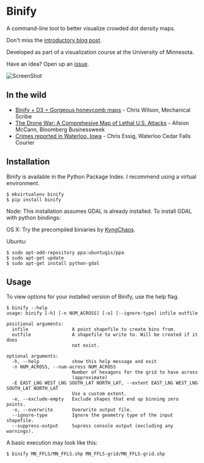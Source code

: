 Binify
======
A command-line tool to better visualize crowded dot density maps.

Don't miss the [introductory blog post](http://kevin.schaul.io/2013/04/19/introducing-binify/).

Developed as part of a visualization course at the University of Minnesota.

Have an idea? Open up an [issue](https://github.com/kevinschaul/binify/issues).

![ScreenShot](http://kevin.schaul.io/assets/posts/2013-04-19-introducing-binify/binify-before-after.png)

In the wild
-----------

- [Binify + D3 = Gorgeous honeycomb maps](http://mechanicalscribe.com/notes/binify-d3-topojson-tutorial/) - Chris Wilson, Mechanical Scribe
- [The Drone War: A Comprehesive Map of Lethal U.S. Attacks](http://www.businessweek.com/articles/2013-05-23/the-drone-war-a-comprehensive-map-of-lethal-u-dot-s-dot-attacks) - Allsion McCann, Bloomberg Businessweek
- [Crimes reported in Waterloo, Iowa](http://wcfcourier.com/app/crime_map2013/index_wloo.php) - Chris Essig, Waterloo Cedar Falls Courier

Installation
------------

Binify is available in the Python Package Index. I recommend using a virtual environment.

    $ mkvirtualenv binify
    $ pip install binify

Node: This installation assumes GDAL is already installed.
To install GDAL with python bindings:

OS X:
Try the precompiled biniaries by [KyngChaos](http://www.kyngchaos.com/software/frameworks).

Ubuntu:
    
    $ sudo apt-add-repository ppa:ubuntugis/ppa
    $ sudo apt-get update
    $ sudo apt-get install python-gdal

Usage
-----

To view options for your installed version of Binify, use the help flag.

    $ binify --help
    usage: binify [-h] [-n NUM_ACROSS] [-o] [--ignore-type] infile outfile

    positional arguments:
      infile                A point shapefile to create bins from.
      outfile               A shapefile to write to. Will be created if it does
                            not exist.

    optional arguments:
      -h, --help            show this help message and exit
      -n NUM_ACROSS, --num-across NUM_ACROSS
                            Number of hexagons for the grid to have across
                            (approximate)
      -E EAST_LNG WEST_LNG SOUTH_LAT NORTH_LAT, --extent EAST_LNG WEST_LNG SOUTH_LAT NORTH_LAT
                            Use a custom extent.
      -e, --exclude-empty   Exclude shapes that end up binning zero points.
      -o, --overwrite       Overwrite output file.
      --ignore-type         Ignore the geometry type of the input shapefile.
      --suppress-output     Supress console output (excluding any warnings).

A basic execution may look like this:

    $ binify MN_FFLS/MN_FFLS.shp MN_FFLS-grid/MN_FFLS-grid.shp

